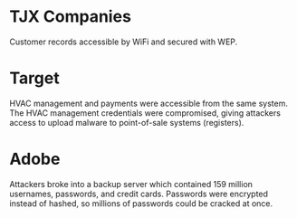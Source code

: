 # TJX Companies

Customer records accessible by WiFi and secured with WEP.

# Target

HVAC management and payments were accessible from the same system. The HVAC management credentials were compromised, giving attackers access to upload malware to point-of-sale systems (registers).

# Adobe

Attackers broke into a backup server which contained 159 million usernames, passwords, and credit cards. Passwords were encrypted instead of hashed, so millions of passwords could be cracked at once.
